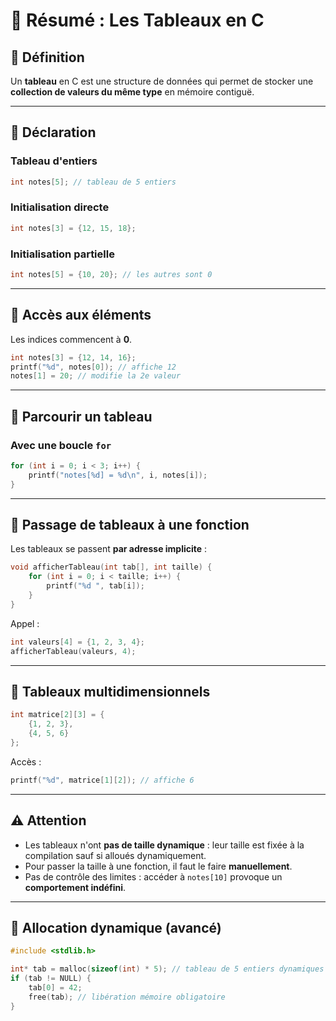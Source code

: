 # 📌 Résumé : Les Tableaux en C

## 🔹 Définition

Un **tableau** en C est une structure de données qui permet de stocker une **collection de valeurs du même type** en mémoire contiguë.

---

## 🔹 Déclaration

### Tableau d'entiers

```c
int notes[5]; // tableau de 5 entiers
```

### Initialisation directe

```c
int notes[3] = {12, 15, 18};
```

### Initialisation partielle

```c
int notes[5] = {10, 20}; // les autres sont 0
```

---

## 🔹 Accès aux éléments

Les indices commencent à **0**.

```c
int notes[3] = {12, 14, 16};
printf("%d", notes[0]); // affiche 12
notes[1] = 20; // modifie la 2e valeur
```

---

## 🔹 Parcourir un tableau

### Avec une boucle `for`

```c
for (int i = 0; i < 3; i++) {
    printf("notes[%d] = %d\n", i, notes[i]);
}
```

---

## 🔹 Passage de tableaux à une fonction

Les tableaux se passent **par adresse implicite** :

```c
void afficherTableau(int tab[], int taille) {
    for (int i = 0; i < taille; i++) {
        printf("%d ", tab[i]);
    }
}
```

Appel :

```c
int valeurs[4] = {1, 2, 3, 4};
afficherTableau(valeurs, 4);
```

---

## 🔹 Tableaux multidimensionnels

```c
int matrice[2][3] = {
    {1, 2, 3},
    {4, 5, 6}
};
```

Accès :

```c
printf("%d", matrice[1][2]); // affiche 6
```

---

## ⚠️ Attention

- Les tableaux n'ont **pas de taille dynamique** : leur taille est fixée à la compilation sauf si alloués dynamiquement.
- Pour passer la taille à une fonction, il faut le faire **manuellement**.
- Pas de contrôle des limites : accéder à `notes[10]` provoque un **comportement indéfini**.

---

## 🔹 Allocation dynamique (avancé)

```c
#include <stdlib.h>

int* tab = malloc(sizeof(int) * 5); // tableau de 5 entiers dynamiques
if (tab != NULL) {
    tab[0] = 42;
    free(tab); // libération mémoire obligatoire
}
```

```

```

```
